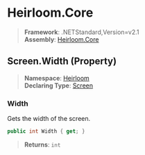 # Heirloom.Core

> **Framework**: .NETStandard,Version=v2.1  
> **Assembly**: [Heirloom.Core][0]

## Screen.Width (Property)

> **Namespace**: [Heirloom][0]  
> **Declaring Type**: [Screen][1]

### Width

Gets the width of the screen.

```cs
public int Width { get; }
```

> **Returns**: `int`

[0]: ../../../Heirloom.Core.md
[1]: ../Screen.md
